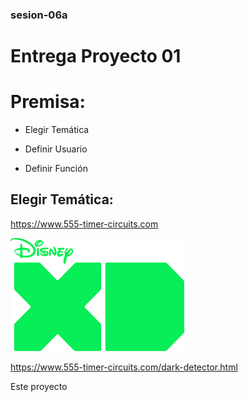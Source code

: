 ### sesion-06a

# Entrega Proyecto 01


# Premisa:

- Elegir Temática

- Definir Usuario
 
- Definir Función

## Elegir Temática: 

<https://www.555-timer-circuits.com>


![Foto esquemático original del pryecto dark detector](tme-p1-esquemaDark.png)

<https://www.555-timer-circuits.com/dark-detector.html>

 Este proyecto 
